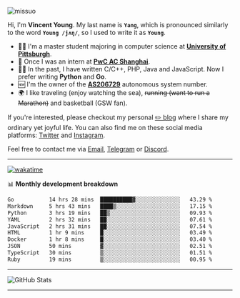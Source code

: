 <p align="left"> <img src="https://komarev.com/ghpvc/?username=missuo&label=Profile%20views&color=0e75b6&style=flat" alt="missuo" /> </p>


Hi, I'm **Vincent Young**. My last name is **`Yang`**, which is pronounced similarly to the word **`Young /jʌŋ/`**, so I used to write it as **`Young`**. 

-  👨‍🎓 I'm a master student majoring in computer science at [**University of Pittsburgh**](https://www.pitt.edu).
-  💼 Once I was an intern at **[PwC AC Shanghai](https://www.linkedin.com/company/pwc-ac-shanghai/)**.
-  👨‍💻 In the past, I have written C/C++, PHP, Java and JavaScript. Now I prefer writing **Python** and **Go**.
-  🆕 I'm the owner of the **[AS206729](https://bgp.tools/AS206729)** autonomous system number.
-  🌍 I like traveling (enjoy watching the sea), ~~running (want to run a Marathon)~~ and basketball (GSW fan).

If you're interested, please checkout my personal [✏️ blog](https://missuo.me/) where I share my ordinary yet joyful life. You can also find me on these social media platforms: [Twitter](https://twitter.com/m1ssuo) and [Instagram](https://www.instagram.com/m1ssuo).

Feel free to contact me via <a href="mailto:i@yyt.moe">Email</a>, [Telegram](https://t.me/missuo) or [Discord](https://discordapp.com/users/missuo#7448).

-------

[![wakatime](https://wakatime.com/badge/user/c13cd961-40ca-417a-afb6-1f9ea8ac295c.svg)](https://wakatime.com/@missuo)

📊 **Monthly development breakdown**
<!--START_SECTION:waka-->

```txt
Go           14 hrs 28 mins  ██████████▓░░░░░░░░░░░░░░   43.29 %
Markdown     5 hrs 43 mins   ████▒░░░░░░░░░░░░░░░░░░░░   17.15 %
Python       3 hrs 19 mins   ██▒░░░░░░░░░░░░░░░░░░░░░░   09.93 %
YAML         2 hrs 32 mins   ██░░░░░░░░░░░░░░░░░░░░░░░   07.61 %
JavaScript   2 hrs 31 mins   ██░░░░░░░░░░░░░░░░░░░░░░░   07.54 %
HTML         1 hr 9 mins     █░░░░░░░░░░░░░░░░░░░░░░░░   03.49 %
Docker       1 hr 8 mins     █░░░░░░░░░░░░░░░░░░░░░░░░   03.40 %
JSON         50 mins         ▓░░░░░░░░░░░░░░░░░░░░░░░░   02.51 %
TypeScript   30 mins         ▒░░░░░░░░░░░░░░░░░░░░░░░░   01.51 %
Ruby         19 mins         ▒░░░░░░░░░░░░░░░░░░░░░░░░   00.95 %
```

<!--END_SECTION:waka-->

-------

![GitHub Stats](https://github-readme-stats-opal-alpha-76.vercel.app/api?username=missuo&show_icons=true&theme=transparent)

-------

